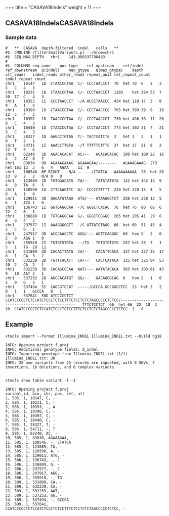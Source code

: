 +++
title = "CASAVA18Indels"
weight = 11
+++

## CASAVA18IndelsCASAVA18Indels

### Sample data

    #	**	CASAVA	depth-filtered	indel	calls	**
    #$	CMDLINE	/filterSmallVariants.pl	--chrom=chr1
    #$	SEQ_MAX_DEPTH	chr1	143.988337798483
    #
    #$	COLUMNS	seq_name	pos	type	ref_upstream	ref/indel	ref_downstream	Q(indel)	max_gtype	Q(max_gtype)	depth	alt_reads	indel_reads	other_reads	repeat_unit	ref_repeat_count	indel_repeat_count
    chr1	10147	1D	CTAACCCTAA	C/-	CCCTAACCCT	70	het	70	6	2	3	1	C	4	3
    chr1	10231	1D	CTAACCCTAA	C/-	CCCTAACCCT	1203	het	284	53	7	30	17	C	4	3
    chr1	10353	1I	CCCTAACCCT	-/A	ACCCTAACCC	434	het	118	17	3	8	9	A	1	2
    chr1	10390	1D	CTAACCCTAA	C/-	CCCTAACCCC	765	het	399	39	9	19	12	C	4	3
    chr1	10397	1D	TAACCCCTAA	C/-	CCCTAACCCT	730	het	496	38	11	20	9	C	4	3
    chr1	10440	1D	CTAACCCTAA	C/-	CCCTAACCCT	774	het	302	31	7	21	3	C	4	3
    chr1	28327	1D	AAGCCTGTAG	T/-	TGCTCATCTG	3	het	3	2	1	1	0	T	2	1
    chr1	54711	1I	AAACCTTGTA	-/T	TTTTTCTTTC	37	het	37	21	8	2	12	T	5	6
    chr1	62240	2D	AGACACACAT	AC/--	ACACACACAC	100	het	100	22	16	4	2	AC	8	7
    chr1	83830	8D	AGAAAGAAAG	AGAAAGAA/--------	AGAAAGAAAG	273	het	161	13	3	6	4	AGAA	11	9
    chr1	108546	BP_RIGHT	N/A	------/CTATCA	AAAAAAAAAA	28	het	28	13	9	2	2	N/A	0	0
    chr1	123089	2D	TGTGGACATG	TA/--	TATATATATA	142	het	142	13	9	4	0	TA	6	5
    chr1	128590	1D	CTTCAAGTTC	A/-	CCCCCTTTTT	220	het	220	13	4	5	8	A	1	0
    chr1	129011	3D	GGGATGTAGA	ATG/---	ATAAGGCTCT	258	het	258	12	5	6	1	ATG	1	0
    chr1	136743	1I	GGTGAGGCAA	-/C	GGGCTCACAC	76	het	76	80	66	6	12	C	0	1
    chr1	136889	1D	TGTGAGGCAA	G/-	GGGCTCGGGC	205	het	205	41	29	8	8	G	4	3
    chr1	237577	1I	AAAGGGGGTT	-/C	ATTATCTAGG	60	het	60	51	45	4	2	C	0	1
    chr1	247917	3D	ACCCAACCTC	AGG/---	AGTTCAGGGC	69	hom	5	2	0	2	0	AGG	1	0
    chr1	255910	2I	TGTGTGTGTA	--/TG	TGTGTGTGTG	257	het	28	7	1	5	1	TG	10	11
    chr1	531809	2D	CACACTTATG	CA/--	CACATTCACA	327	het	327	25	17	8	1	CA	3	2
    chr1	532239	2D	TGTTCACATT	CA/--	CACTCATACA	325	het	325	64	53	10	2	CA	2	1
    chr1	532259	3D	CACAGCCCAA	AAT/---	AATATACACA	303	het	303	61	43	9	10	AAT	2	1
    chr1	537252	2D	AGCCACATGT	GG/--	GACAGGGCAG	6	hom	2	1	0	1	0	G	3	1
    chr1	537494	5I	CAGCGTCCAT	-----/GCCCA	GCCGGCCTCC	23	het	3	2	0	1	1	GCCCA	0	1
    chr1	537641	50D	ATCCCCCTCT	CCATCCCCCTCTCCATCTCCCTCTCCTTTCTCCTCTCTAGCCCCCTCTCC/--------------------------------------------------	TTTCTCCTCT	66	het	66	22	18	3	10	CCATCCCCCTCTCCATCTCCCTCTCCTTTCTCCTCTCTAGCCCCCTCTCC	1	0
    



## Example

    vtools import --format Illumina_INDEL Illumina_INDEL.txt --build hg18 
    
    INFO: Opening project f.proj
    INFO: Additional genotype fields: Q_indel
    INFO: Importing genotype from Illumina_INDEL.txt (1/1)
    Illumina_INDEL.txt: 30
    INFO: 25 new variants from 25 records are imported, with 0 SNVs, 7 insertions, 18 deletions, and 0 complex variants.
    

    vtools show table variant -l -1
    
    INFO: Opening project f.proj
    variant_id, bin, chr, pos, ref, alt
    1, 585, 1, 10147, C, -
    2, 585, 1, 10231, C, -
    3, 585, 1, 10353, -, A
    4, 585, 1, 10390, C, -
    5, 585, 1, 10397, C, -
    6, 585, 1, 10440, C, -
    7, 585, 1, 28327, T, -
    8, 585, 1, 54711, -, T
    9, 585, 1, 62240, AC, -
    10, 585, 1, 83830, AGAAAGAA, -
    11, 585, 1, 108546, -, CTATCA
    12, 585, 1, 123089, TA, -
    13, 585, 1, 128590, A, -
    14, 585, 1, 129011, ATG, -
    15, 586, 1, 136743, -, C
    16, 586, 1, 136889, G, -
    17, 586, 1, 237577, -, C
    18, 586, 1, 247917, AGG, -
    19, 586, 1, 255910, -, TG
    20, 589, 1, 531809, CA, -
    21, 589, 1, 532239, CA, -
    22, 589, 1, 532259, AAT, -
    23, 589, 1, 537252, GG, -
    24, 589, 1, 537494, -, GCCCA
    25, 589, 1, 537641, CCATCCCCCTCTCCATCTCCCTCTCCTTTCTCCTCTCTAGCCCCCTCTCC, -
